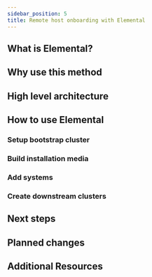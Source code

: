 ```yaml
---
sidebar_position: 5
title: Remote host onboarding with Elemental
---
```


## What is Elemental?

## Why use this method

## High level architecture

## How to use Elemental

### Setup bootstrap cluster

### Build installation media

### Add systems

### Create downstream clusters


## Next steps

## Planned changes

## Additional Resources
